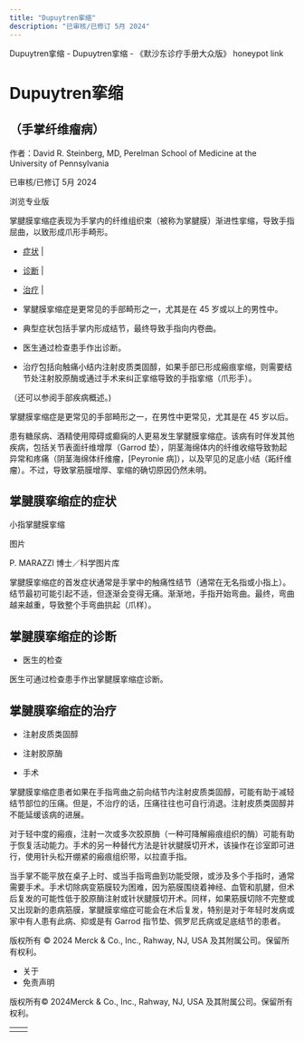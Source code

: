```yaml
---
title: "Dupuytren挛缩"
description: "已审核/已修订 5月 2024"
---
```


﻿Dupuytren挛缩 - Dupuytren挛缩 - 《默沙东诊疗手册大众版》 honeypot link

# Dupuytren挛缩

## （手掌纤维瘤病）

作者：David R. Steinberg, MD, Perelman School of Medicine at the University of
Pennsylvania

已审核/已修订 5月 2024

浏览专业版

掌腱膜挛缩症表现为手掌内的纤维组织束（被称为掌腱膜）渐进性挛缩，导致手指屈曲，以致形成爪形手畸形。

- [症状](#症状_v35322634_zh) \|
- [诊断](#诊断_v35322638_zh) \|
- [治疗](#治疗_v35322644_zh) \|

- 掌腱膜挛缩症是更常见的手部畸形之一，尤其是在 45 岁或以上的男性中。

- 典型症状包括手掌内形成结节，最终导致手指向内卷曲。

- 医生通过检查患手作出诊断。

- 治疗包括向触痛小结内注射皮质类固醇，如果手部已形成瘢痕挛缩，则需要结节处注射胶原酶或通过手术来纠正挛缩导致的手指挛缩（爪形手）。


（还可以参阅手部疾病概述。)

掌腱膜挛缩症是更常见的手部畸形之一，在男性中更常见，尤其是在 45 岁以后。

患有糖尿病、酒精使用障碍或癫痫的人更易发生掌腱膜挛缩症。该病有时伴发其他疾病，包括关节表面纤维增厚（Garrod 垫），阴茎海绵体内的纤维收缩导致勃起异常和疼痛（阴茎海绵体纤维瘤，\[Peyronie 病\]），以及罕见的足底小结（跖纤维瘤）。不过，导致掌筋膜增厚、挛缩的确切原因仍然未明。

## 掌腱膜挛缩症的症状

小指掌腱膜挛缩



图片

P. MARAZZI 博士／科学图片库

掌腱膜挛缩症的首发症状通常是手掌中的触痛性结节（通常在无名指或小指上）。结节最初可能引起不适，但逐渐会变得无痛。渐渐地，手指开始弯曲。最终，弯曲越来越重，导致整个手弯曲拱起（爪样）。

## 掌腱膜挛缩症的诊断

- 医生的检查


医生可通过检查患手作出掌腱膜挛缩症诊断。

## 掌腱膜挛缩症的治疗

- 注射皮质类固醇

- 注射胶原酶

- 手术


掌腱膜挛缩症患者如果在手指弯曲之前向结节内注射皮质类固醇，可能有助于减轻结节部位的压痛。但是，不治疗的话，压痛往往也可自行消退。注射皮质类固醇并不能延缓该病的进展。

对于轻中度的瘢痕，注射一次或多次胶原酶（一种可降解瘢痕组织的酶）可能有助于恢复活动能力。手术的另一种替代方法是针状腱膜切开术，该操作在诊室即可进行，使用针头松开绷紧的瘢痕组织带，以拉直手指。

当手掌不能平放在桌子上时、或当手指弯曲到功能受限，或涉及多个手指时，通常需要手术。手术切除病变筋膜较为困难，因为筋膜围绕着神经、血管和肌腱，但术后复发的可能性低于胶原酶注射或针状腱膜切开术。同样，如果筋膜切除不完整或又出现新的患病筋膜，掌腱膜挛缩症可能会在术后复发，特别是对于年轻时发病或家中有人患有此病、抑或是有 Garrod 指节垫、佩罗尼氏病或足底结节的患者。



版权所有 © 2024
Merck & Co., Inc., Rahway, NJ, USA 及其附属公司。保留所有权利。

- 关于
- 免责声明

版权所有© 2024Merck & Co., Inc., Rahway, NJ, USA 及其附属公司。保留所有权利。

|     |     |
| --- | --- |
|  |  |